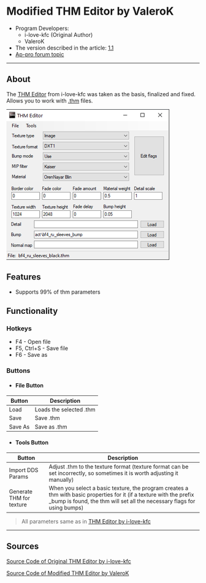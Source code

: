 # Modified THM Editor by ValeroK

- Program Developers:
  - i-love-kfc (Original Author)
  - ValeroK
- The version described in the article: [1.1](https://github.com/VaIeroK/THM-Editor/releases/tag/1.1)
- [Ap-pro forum topic](https://ap-pro.ru/forums/topic/3551-thm-editor-v10)

___

## About

The [THM Editor](thm-editor-by-i-love-kfc.md) from i-love-kfc was taken as the basis, finalized and fixed. Allows you to work with [.thm](../../main-folders-and-files/file-formats/index.html#thm) files.

![thm-editor-by-valerok centered](modding-tools-images/thm-editor-by-valerok.png)

## Features

- Supports 99% of thm parameters

## Functionality

### Hotkeys

- F4 - Open file
- F5, Ctrl+S - Save file
- F6 - Save as

### Buttons

- #### File Button

| Button | Description |
---|---|
| Load | Loads the selected .thm |
| Save | Save .thm |
| Save As | Save as .thm |

- #### Tools Button

| Button | Description |
---|---|
| Import DDS Params | Adjust .thm to the texture format (texture format can be set incorrectly, so sometimes it is worth adjusting it manually) |
| Generate THM for texture | When you select a basic texture, the program creates a thm with basic properties for it (if a texture with the prefix _bump is found, the thm will set all the necessary flags for using bumps) |

> All parameters same as in [THM Editor by i-love-kfc](thm-editor-by-i-love-kfc.md)

___

## Sources

[Source Code of Original THM Editor by i-love-kfc](https://gitlab.com/i-love-kfc/thm-editor/)

[Source Code of Modified THM Editor by ValeroK](https://github.com/VaIeroK/THM-Editor)
